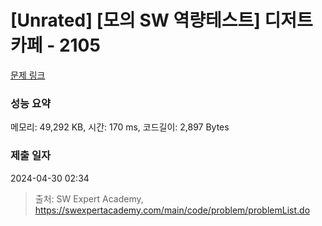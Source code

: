 # [Unrated] [모의 SW 역량테스트] 디저트 카페 - 2105 

[문제 링크](https://swexpertacademy.com/main/code/problem/problemDetail.do?contestProbId=AV5VwAr6APYDFAWu) 

### 성능 요약

메모리: 49,292 KB, 시간: 170 ms, 코드길이: 2,897 Bytes

### 제출 일자

2024-04-30 02:34



> 출처: SW Expert Academy, https://swexpertacademy.com/main/code/problem/problemList.do